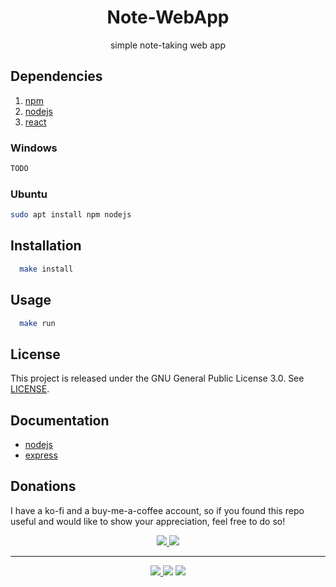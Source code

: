 <h1 align="center">Note-WebApp</h1>
<p align="center">
  simple note-taking web app
</p>

## Dependencies
1. [npm](https://docs.npmjs.com/)
2. [nodejs](https://nodejs.dev/en/learn/)
3. [react](https://nodejs.dev/en/learn/)

### Windows 
```sh 
TODO
```

### Ubuntu 
```sh 
sudo apt install npm nodejs
```

## Installation
```sh
  make install
```

## Usage
```sh
  make run
```

## License
This project is released under the GNU General Public License 3.0. See [LICENSE](LICENSE).

## Documentation
- [nodejs](https://nodejs.dev/en/learn/)
- [express](https://expressjs.com/en/4x/api.html)

## Donations
I have a ko-fi and a buy-me-a-coffee account, so if you found this repo useful and would like to show your appreciation, feel free to do so!

<p align="center">
<a href="https://ko-fi.com/duclos">
<img src="https://img.shields.io/badge/donation-ko--fi-red.svg">
</a>

<a href="https://www.buymeacoffee.com/danielduclos">
<img src="https://img.shields.io/badge/donation-buy--me--coffee-green.svg">
</a>

</p>

---
<p align="center">
<a href="https://github.com/duclos-cavalcanti/note-webapp/LICENSE">
  <img src="https://img.shields.io/badge/license-GPL3-green.svg" />
</a>
<a>
  <img src="https://img.shields.io/github/languages/code-size/duclos-cavalcanti/note-webapp.svg" />
</a>
<a>
  <img src="https://img.shields.io/github/commit-activity/m/duclos-cavalcanti/note-webapp.svg" />
</a>
